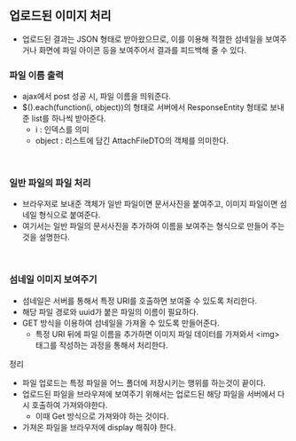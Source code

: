 ## 업로드된 이미지 처리
- 업로드된 결과는 JSON 형태로 받아왔으므로, 이를 이용해 적절한 섬네일을 보여주거나 화면에 파일 아이콘 등을 보여주어서 결과를 피드백해 줄 수 있다.

### 파일 이름 출력
- ajax에서 post 성공 시, 파일 이름을 띄워준다.
- $().each(function(i, object))의 형태로 서버에서 ResponseEntity 형태로 보내준 list를 하나씩 받아준다.
  - i : 인덱스를 의미
  - object : 리스트에 담긴 AttachFileDTO의 객체를 의미한다.

<br>

### 일반 파일의 파일 처리
- 브라우저로 보내준 객체가 일반 파일이면 문서사진을 붙여주고, 이미지 파일이면 섬네일 형식으로 붙여준다.
- 여기서는 일반 파일의 문서사진을 추가하여 이름을 보여주는 형식으로 만들어 주는 것을 설명한다.

<br>

### 섬네일 이미지 보여주기
- 섬네일은 서버를 통해서 특정 URI를 호출하면 보여줄 수 있도록 처리한다.
- 해당 파일 경로와 uuid가 붙은 파일의 이름이 필요하다.
- GET 방식을 이용하여 섬네일을 가져올 수 있도록 만들어준다.
  - 특정 URI 뒤에 파일 이름을 추가하면 이미지 파일 데이터를 가져와서 \<img> 태그를 작성하는 과정을 통해서 처리한다.


정리
- 파일 업로드는 특정 파일을 어느 폴더에 저장시키는 행위를 하는것이 끝이다.
- 업로드된 파일을 브라우져에 보여주기 위해서는 업로드된 해당 파일을 서버에서 다시 호출하여 가져와야한다.
  - 이때 Get 방식으로 가져와야 하는 것이다.
- 가져온 파일을 브라우저에 display 해줘야 한다.